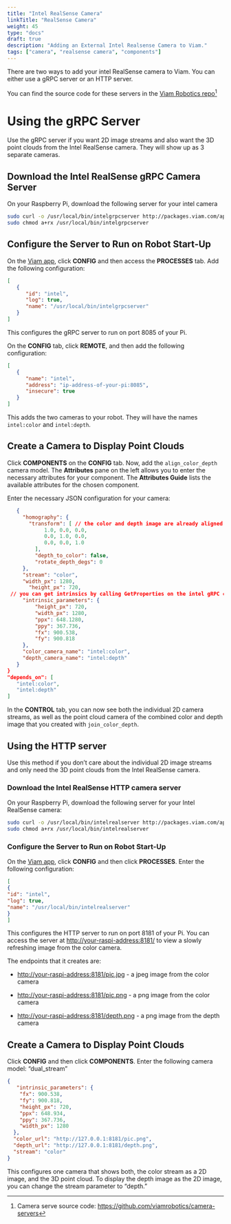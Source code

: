 ```yaml
---
title: "Intel RealSense Camera"
linkTitle: "RealSense Camera"
weight: 45
type: "docs"
draft: true
description: "Adding an External Intel Realsense Camera to Viam."
tags: ["camera", "realsense camera", "components"]
---
```

There are two ways to add your intel RealSense camera to Viam. You can either use a gRPC server or an HTTP server.

You can find the source code for these servers in the <a href="https://github.com/viamrobotics/camera-servers" target="_blank">Viam Robotics repo</a>[^camserve]

[^camserve]:Camera serve source code:  <a href="https://github.com/viamrobotics/camera-servers" target="_blank">ht<span></span>tps://github.com/viamrobotics/camera-servers</a>

# Using the gRPC Server

Use the gRPC server if you want 2D image streams and also want the 3D point clouds from the Intel RealSense camera. They will show up as 3 separate cameras.

## Download the Intel RealSense gRPC Camera Server

On your Raspberry Pi, download the following server for your intel camera

``` bash
sudo curl -o /usr/local/bin/intelgrpcserver http://packages.viam.com/apps/camera-servers/intelrealgrpcserver-latest-aarch64.AppImage 
sudo chmod a+rx /usr/local/bin/intelgrpcserver
```

## Configure the Server to Run on Robot Start-Up

On the [Viam app](https://app.viam.com), click **CONFIG** and then access the **PROCESSES** tab. Add the following configuration:

``` json
[ 
   { 
      "id": "intel", 
      "log": true, 
      "name": "/usr/local/bin/intelgrpcserver" 
   } 
]
```

This configures the gRPC server to run on port 8085 of your Pi.

On the **CONFIG** tab, click **REMOTE**, and then add the following configuration:

``` json
[
   {
      "name": "intel",
      "address": "ip-address-of-your-pi:8085",
      "insecure": true
   }
]
```

This adds the two cameras to your robot. They will have the names `intel:color` and `intel:depth`.

## Create a Camera to Display Point Clouds

Click **COMPONENTS** on the **CONFIG** tab. Now, add the `align_color_depth` camera model.
The **Attributes** pane on the left allows you to enter the necessary attributes for your component.
The **Attributes Guide** lists the available attributes for the chosen component.

Enter the necessary JSON configuration for your camera:

``` json
   {
     "homography": {
       "transform": [ // the color and depth image are already aligned
            1.0, 0.0, 0.0,
            0.0, 1.0, 0.0,
            0.0, 0.0, 1.0
         ],
         "depth_to_color": false,
         "rotate_depth_degs": 0
     },
     "stream": "color",
     "width_px": 1280,
       "height_px": 720,
 // you can get intrinsics by calling GetProperties on the intel gRPC camera server, too
     "intrinsic_parameters": { 
         "height_px": 720,
         "width_px": 1280,
         "ppx": 648.1280,
         "ppy": 367.736,
         "fx": 900.538,
         "fy": 900.818
     },
     "color_camera_name": "intel:color",
     "depth_camera_name": "intel:depth"
   }
}
"depends_on": [
   "intel:color",
   "intel:depth"
]
```

In the **CONTROL** tab, you can now see both the individual 2D camera streams, as well as the point cloud camera of the combined color and depth image that you created with `join_color_depth`.

## Using the HTTP server

Use this method if you don’t care about the individual 2D image streams and only need the 3D point clouds from the Intel RealSense camera.

### Download the Intel RealSense HTTP camera server

On your Raspberry Pi, download the following server for your Intel RealSense camera:

``` bash
sudo curl -o /usr/local/bin/intelrealserver http://packages.viam.com/apps/camera-servers/intelrealserver-latest-aarch64.AppImage 
sudo chmod a+rx /usr/local/bin/intelrealserver
```

### Configure the Server to Run on Robot Start-Up

On the [Viam app](https://app.viam.com), click **CONFIG** and then click **PROCESSES**.
Enter the following configuration:

``` json
[ 
{ 
"id": "intel", 
"log": true, 
"name": "/usr/local/bin/intelrealserver" 
} 
]
```

This configures the HTTP server to run on port 8181 of your Pi. You can access the server at [http://your-raspi-address:8181/](http://your-raspi-address:8181/) to view a slowly refreshing image from the color camera.

The endpoints that it creates are:

* [http://your-raspi-address:8181/pic.jpg](http://your-raspi-address:8181/pic.jpg) - a jpeg image from the color camera

* [http://your-raspi-address:8181/pic.png](http://your-raspi-address:8181/pic.png) - a png image from the color camera

* [http://your-raspi-address:8181/depth.png](http://your-raspi-address:8181/depth.png) - a png image from the depth camera

## Create a Camera to Display Point Clouds

Click **CONFIG** and then click **COMPONENTS**.
Enter the following camera model:  “dual_stream”

``` json
{  
   "intrinsic_parameters": {
    "fx": 900.538,
    "fy": 900.818,
    "height_px": 720,
    "ppx": 648.934,
    "ppy": 367.736,
    "width_px": 1280
  },
  "color_url": "http://127.0.0.1:8181/pic.png",
  "depth_url": "http://127.0.0.1:8181/depth.png",
  "stream": "color"
}
```

This configures one camera that shows both, the color stream as a 2D image, and the 3D point cloud.
To display the depth image as the 2D image, you can change the stream parameter to “depth.”
